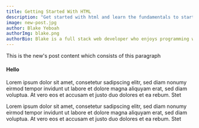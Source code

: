 ```yaml
---
title: Getting Started With HTML
description: "Get started with html and learn the fundamentals to start building your own websites."
image: new-post.jpg
author: Blake Yeboah
authorImg: blake.png
authorBio: Blake is a full stack web developer who enjoys programming web applications. He has developed a strong passion for the software development industry over the years and love what I do.
---
```


This is the new's post content which consists of this paragraph

<h4>Hello</h4>

Lorem ipsum dolor sit amet, consetetur sadipscing elitr, sed diam 
nonumy eirmod tempor invidunt ut labore et dolore magna 
aliquyam erat, sed diam voluptua. At vero eos et accusam et justo 
duo dolores et ea rebum. Stet

Lorem ipsum dolor sit amet, consetetur sadipscing elitr, sed diam 
nonumy eirmod tempor invidunt ut labore et dolore magna 
aliquyam erat, sed diam voluptua. At vero eos et accusam et justo 
duo dolores et ea rebum. Stet
